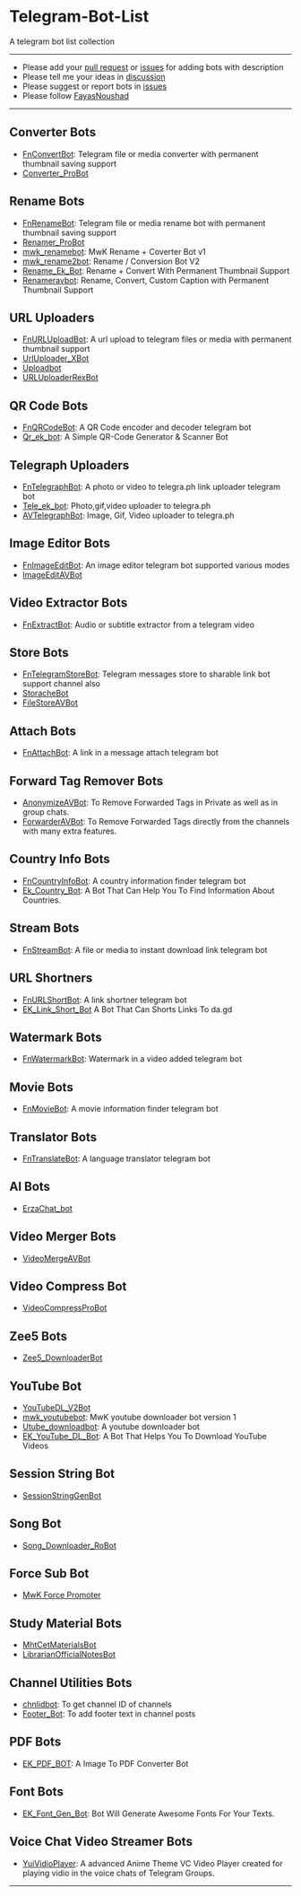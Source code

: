 # Telegram-Bot-List

A telegram bot list collection

---

- Please add your [pull request](https://github.com/FayasNoushad/Telegram-Bot-List/pulls) or [issues](https://github.com/FayasNoushad/Telegram-Bot-List/issues) for adding bots with description
- Please tell me your ideas in [discussion](https://github.com/FayasNoushad/Telegram-Bot-List/discussions)
- Please suggest or report bots in [issues](https://github.com/FayasNoushad/Telegram-Bot-List/issues)
- Please follow [FayasNoushad](https://github.com/FayasNoushad)

---

## Converter Bots

- [FnConvertBot](https://telegram.me/FnConvertBot): Telegram file or media converter with permanent thumbnail saving support
- [Converter_ProBot](https://t.me/Converter_ProBot)

## Rename Bots

- [FnRenameBot](https://telegram.me/FnRenameBot): Telegram file or media rename bot with permanent thumbnail saving support
- [Renamer_ProBot](https://t.ME/Renamer_ProBot)
- [mwk_renamebot](https://t.me/mwk_renamebot): MwK Rename + Coverter Bot v1
- [mwk_rename2bot](https://t.me/mwk_rename2bot): Rename / Conversion Bot V2
- [Rename_Ek_Bot](https://t.me/Rename_Ek_Bot): Rename + Convert With Permanent Thumbnail Support
- [Renameravbot](https://t.me/RenamerAVbot): Rename, Convert, Custom Caption with Permanent Thumbnail Support 

## URL Uploaders

- [FnURLUploadBot](https://telegram.me/FnURLUploadBot): A url upload to telegram files or media with permanent thumbnail support
- [UrlUploader_XBot](https://t.me/UrlUploader_XBot)
- [Uploadbot](https://telegram.me/UploadBot)
- [URLUploaderRexBot](https://telegram.me/URLUploaderRexBot)

## QR Code Bots

- [FnQRCodeBot](https://telegram.me/FnQRCodeBot): A QR Code encoder and decoder telegram bot
- [Qr_ek_bot](https://telegram.me/Qr_ek_bot): A Simple QR-Code Generator & Scanner Bot

## Telegraph Uploaders

- [FnTelegraphBot](https://telegram.me/FnTelegraphBot): A photo or video to telegra.ph link uploader telegram bot
- [Tele_ek_bot](https://telegram.me/Tele_ek_bot): Photo,gif,video uploader to telegra.ph
- [AVTelegraphBot](https://t.me/AVTelegraphBot): Image, Gif, Video uploader to telegra.ph

## Image Editor Bots

- [FnImageEditBot](https://telegram.me/FnImageEditBot): An image editor telegram bot supported various modes
- [ImageEditAVBot](https://t.me/ImageEditAVBot)

## Video Extractor Bots

- [FnExtractBot](https://telegram.me/FnExtractBot): Audio or subtitle extractor from a telegram video

## Store Bots

- [FnTelegramStoreBot](https://telegram.me/FnTelegramStoreBot): Telegram messages store to sharable link bot support channel also
- [StoracheBot](https://telegram.me/StoracheBot)
- [FileStoreAVBot](https://t.me/FileStoreAVBot)

## Attach Bots

- [FnAttachBot](https://telegram.me/FnAttachBot): A link in a message attach telegram bot

## Forward Tag Remover Bots

- [AnonymizeAVBot](https://t.me/AnonymizeAVBot): To Remove Forwarded Tags in Private as well as in group chats. 
- [ForwarderAVBot](https://t.me/ForwarderAVBot): To Remove Forwarded Tags directly from the channels with many extra features.

## Country Info Bots

- [FnCountryInfoBot](https://telegram.me/FnCountryInfoBot): A country information finder telegram bot
- [Ek_Country_Bot](https://t.me/Ek_Country_Bot): A Bot That Can Help You To Find Information About Countries.

## Stream Bots

- [FnStreamBot](https://telegram.me/FnStreamBot): A file or media to instant download link telegram bot

## URL Shortners

- [FnURLShortBot](https://telegram.me/FnURLShortBot): A link shortner telegram bot
- [EK_Link_Short_Bot](https://telegram.me/EK_Link_Short_Bot) A Bot That Can Shorts Links To da.gd

## Watermark Bots

- [FnWatermarkBot](https://telegram.me/FnWatermarkBot): Watermark in a video added telegram bot

## Movie Bots 

- [FnMovieBot](https://telegram.me/FnMovieBot): A movie information finder telegram bot

## Translator Bots 

- [FnTranslateBot](https://telegram.me/FnTranslateBot): A language translator telegram bot

## AI Bots

- [ErzaChat_bot](https://telegram.me/ErzaChat_bot)

## Video Merger Bots

- [VideoMergeAVBot](https://t.me/VideoMergeAVBot)

## Video Compress Bot

- [VideoCompressProBot](https://t.me/VideoCompressProBot)

## Zee5 Bots

- [Zee5_DownloaderBot](https://t.ME/Zee5_DownloaderBot)

## YouTube Bot

- [YouTubeDL_V2Bot](https://t.me/YouTubeDL_V2Bot)
- [mwk_youtubebot](https://t.me/mwk_youtubebot): MwK youtube downloader bot version 1
- [Utube_downloadbot](https://telegram.me/Utube_downloadbot): A youtube downloader bot
- [EK_YouTube_DL_Bot](https://t.me/EK_YouTube_DL_Bot): A Bot That Helps You To Download YouTube Videos

## Session String Bot

- [SessionStringGenBot](https://t.me/SessionStringGenBoT)

## Song Bot

- [Song_Downloader_RoBot](https://t.me/Song_Downloader_RoBot)

## Force Sub Bot

- [MwK Force Promoter](https://t.me/mwk_promoterbot)

## Study Material Bots

- [MhtCetMaterialsBot](https://t.me/MhtCetMaterialsBot)
- [LibrarianOfficialNotesBot](https://t.me/LibrarianOfficialNotesBot)

## Channel Utilities Bots

- [chnlidbot](https://t.me/chnlidbot): To get channel ID of channels 
- [Footer_Bot](https://t.me/Footer_Bot): To add footer text in channel posts

## PDF Bots

- [EK_PDF_BOT](https://t.me/EK_PDF_BOT): A Image To PDF Converter Bot

## Font Bots

- [EK_Font_Gen_Bot](https://t.me/EK_Font_Gen_Bot): Bot Will Generate Awesome Fonts For Your Texts.

## Voice Chat Video Streamer Bots

- [YuiVidioPlayer](https://t.me/Yuividioplayerbot): A advanced Anime Theme VC Video Player created for playing vidio in the voice chats of Telegram Groups.

---
